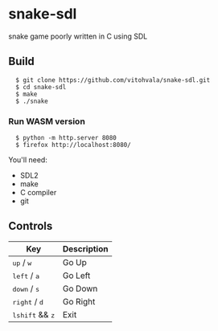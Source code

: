 # snake-sdl
snake game poorly written in C using SDL

## Build
```console
  $ git clone https://github.com/vitohvala/snake-sdl.git
  $ cd snake-sdl
  $ make
  $ ./snake
```
### Run WASM version
```console
  $ python -m http.server 8080 
  $ firefox http://localhost:8080/
```
You'll need:
  * SDL2
  * make
  * C compiler 
  * git
## Controls

| Key                               | Description |
| ---                               | ----------- |
| <kbd>up</kbd> / <kbd>w</kbd>      | Go Up       |
| <kbd>left</kbd> / <kbd>a</kbd>    | Go Left     |
| <kbd>down</kbd> / <kbd>s</kbd>    | Go Down     |
| <kbd>right</kbd> / <kbd>d</kbd>   | Go Right    |
| <kbd>lshift</kbd> && <kbd>z</kbd> | Exit        |
